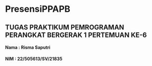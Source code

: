 # PresensiPPAPB
## TUGAS PRAKTIKUM PEMROGRAMAN PERANGKAT BERGERAK 1 PERTEMUAN KE-6

#### Nama : Risma Saputri
#### NIM : 22/505613/SV/21835
